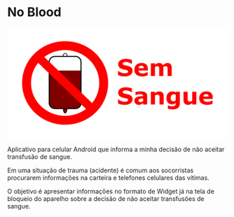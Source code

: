 # No Blood

![Title](extras/no-blood-github.png)

Aplicativo para celular Android que informa a minha decisão de não aceitar transfusão de sangue.

Em uma situação de trauma (acidente) é comum aos socorristas procurarem informações na carteira e telefones celulares das vítimas.

O objetivo é apresentar informações no formato de Widget já na tela de bloqueio do aparelho sobre a decisão de não aceitar transfusões de sangue.
